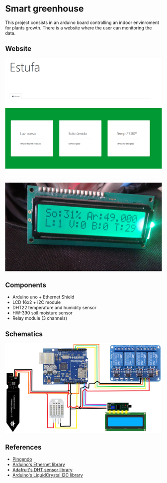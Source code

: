 # Smart greenhouse
This project consists in an arduino board controlling an indoor envinroment for plants growth. There is a website where the user can monitoring the data.

## Website
![](site.png)

![](lcd.jpg)

## Components
- Arduino uno + Ethernet Shield
- LCD 16x2 + i2C module
- DHT22 temperature and humidity sensor
- HW-390 soil moisture sensor
- Relay module (3 channels)

## Schematics
![](esquematico.png)

## References
- [Pingendo](https://pingendo.com/)
- [Arduino's Ethernet library](https://www.arduino.cc/en/Reference/Ethernet)
- [Adafruit's DHT sensor library](https://github.com/adafruit/DHT-sensor-library)
- [Arduino's LiquidCrystal I2C library](https://www.arduino.cc/reference/en/libraries/liquidcrystal-i2c/)